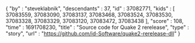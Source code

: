 {
  "by" : "steveklabnik",
  "descendants" : 37,
  "id" : 37082771,
  "kids" : [ 37083559, 37083090, 37083137, 37083468, 37083524, 37083530, 37083328, 37083329, 37083120, 37083472, 37083438 ],
  "score" : 108,
  "time" : 1691708230,
  "title" : "Source code for Quake 2 rerelease",
  "type" : "story",
  "url" : "https://github.com/id-Software/quake2-rerelease-dll"
}
